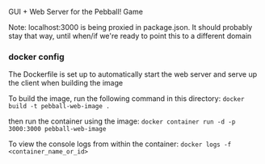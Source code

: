 GUI + Web Server for the Pebball! Game

Note: localhost:3000 is being proxied in package.json. It should probably stay that way, until
when/if we're ready to point this to a different domain

### docker config ###
The Dockerfile is set up to automatically start the web server and serve up the client
when building the image

To build the image, run the following command in this directory:
`docker build -t pebball-web-image .`

then run the container using the image:
`docker container run -d -p 3000:3000 pebball-web-image`

To view the console logs from within the container:
`docker logs -f <container_name_or_id>`